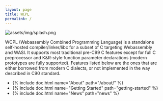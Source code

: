 ```yaml
---
layout: page
title: WCPL
permalink: /
---
```


![assets/img/splash.png](assets/img/splash.png)

WCPL (Webassembly Combined Programming Language) is a standalone self-hosted compiler/linker/libc 
for a subset of C targeting Webassembly and WASI. It supports most traditional pre-C99 C features 
except for full C preprocessor and K&R-style function parameter declarations (modern prototypes 
are fully supported). Features listed below are the ones that are either borrowed from modern 
C dialects, or not implemented in the way described in C90 standard.

- {% include doc.html name="About" path="/about/" %}
- {% include doc.html name="Getting Started" path="getting-started" %}
- {% include doc.html name="News" path="news" %}

